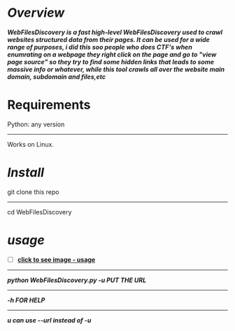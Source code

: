 
<!-- WebFilesDiscovery -->

***Overview***
========

***WebFilesDiscovery is a fast high-level WebFilesDiscovery used to
crawl websites structured data from their pages. It can be used for
a wide range of purposes, i did this soo people who does CTF's when enumrating on a webpage they right click on the page and go to "view page source" so they try to find some hidden links that leads to some massive info or whatever,
while this tool crawls all over the website main domain, subdomain and files,etc***

Requirements
============

Python: any version
__________________
Works on Linux.

***Install***
=======

git clone this repo 
__________________
cd WebFilesDiscovery

***usage***
=======
- [ ] [**click to see image - usage**](https://media.discordapp.net/attachments/875421886069243965/1058723662984917002/image.png) 
__________________
***python WebFilesDiscovery.py -u  PUT THE URL***
__________________
***-h FOR HELP***
__________________
***u can use --url instead of -u***
